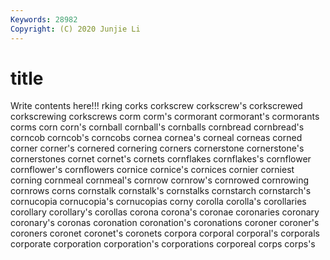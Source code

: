 ```yaml
---
Keywords: 28982
Copyright: (C) 2020 Junjie Li
---
```


# title

Write contents here!!!
rking 
corks 
corkscrew 
corkscrew's 
corkscrewed 
corkscrewing 
corkscrews 
corm 
corm's 
cormorant
cormorant's 
cormorants 
corms 
corn 
corn's 
cornball 
cornball's 
cornballs 
cornbread 
cornbread's
corncob 
corncob's 
corncobs 
cornea 
cornea's 
corneal 
corneas 
corned 
corner 
corner's
cornered 
cornering 
corners 
cornerstone 
cornerstone's 
cornerstones 
cornet 
cornet's 
cornets 
cornflakes
cornflakes's 
cornflower 
cornflower's 
cornflowers 
cornice 
cornice's 
cornices 
cornier 
corniest 
corning
cornmeal 
cornmeal's 
cornrow 
cornrow's 
cornrowed 
cornrowing 
cornrows 
corns 
cornstalk 
cornstalk's
cornstalks 
cornstarch 
cornstarch's 
cornucopia 
cornucopia's 
cornucopias 
corny 
corolla 
corolla's 
corollaries
corollary 
corollary's 
corollas 
corona 
corona's 
coronae 
coronaries 
coronary 
coronary's 
coronas
coronation 
coronation's 
coronations 
coroner 
coroner's 
coroners 
coronet 
coronet's 
coronets 
corpora
corporal 
corporal's 
corporals 
corporate 
corporation 
corporation's 
corporations 
corporeal 
corps 
corps's
